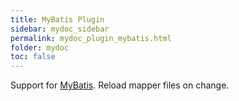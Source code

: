 ```yaml
---
title: MyBatis Plugin
sidebar: mydoc_sidebar
permalink: mydoc_plugin_mybatis.html
folder: mydoc
toc: false
---
```


Support for [MyBatis](https://mybatis.org/mybatis-3/). Reload mapper files on change.
